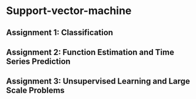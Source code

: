 # Support-vector-machine
## Assignment 1: Classification
## Assignment 2: Function Estimation and Time Series Prediction
## Assignment 3: Unsupervised Learning and Large Scale Problems
